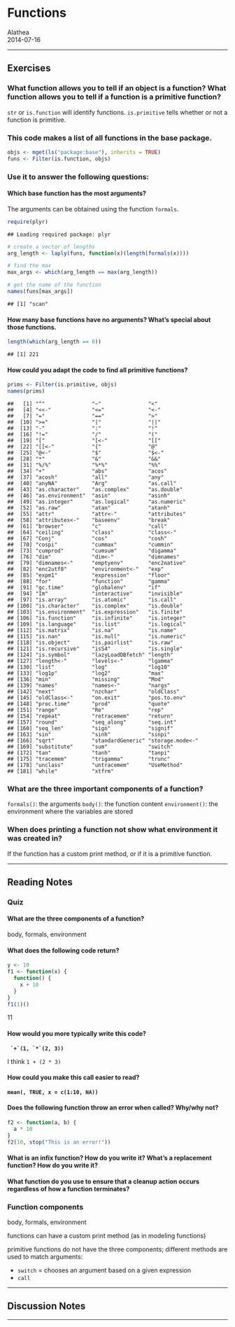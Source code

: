 # Functions
Alathea  
2014-07-16  

***

## Exercises

### What function allows you to tell if an object is a function? What function allows you to tell if a function is a primitive function?

`str` or `is.function` will identify functions.  `is.primitive` tells whether or not a function is primitive.

### This code makes a list of all functions in the base package.


```r
objs <- mget(ls("package:base"), inherits = TRUE)
funs <- Filter(is.function, objs)
```

### Use it to answer the following questions:

#### Which base function has the most arguments?

The arguments can be obtained using the function `formals`.


```r
require(plyr)
```

```
## Loading required package: plyr
```

```r
# create a vector of lengths
arg_length <- laply(funs, function(x)(length(formals(x))))

# find the max
max_args <- which(arg_length == max(arg_length))

# get the name of the function
names(funs[max_args])
```

```
## [1] "scan"
```

#### How many base functions have no arguments? What’s special about those functions.


```r
length(which(arg_length == 0))
```

```
## [1] 221
```

#### How could you adapt the code to find all primitive functions?


```r
prims <- Filter(is.primitive, objs)
names(prims)
```

```
##   [1] "^"               "~"               "<"              
##   [4] "<<-"             "<="              "<-"             
##   [7] "="               "=="              ">"              
##  [10] ">="              "|"               "||"             
##  [13] "-"               ":"               "!"              
##  [16] "!="              "/"               "("              
##  [19] "["               "[<-"             "[["             
##  [22] "[[<-"            "{"               "@"              
##  [25] "@<-"             "$"               "$<-"            
##  [28] "*"               "&"               "&&"             
##  [31] "%/%"             "%*%"             "%%"             
##  [34] "+"               "abs"             "acos"           
##  [37] "acosh"           "all"             "any"            
##  [40] "anyNA"           "Arg"             "as.call"        
##  [43] "as.character"    "as.complex"      "as.double"      
##  [46] "as.environment"  "asin"            "asinh"          
##  [49] "as.integer"      "as.logical"      "as.numeric"     
##  [52] "as.raw"          "atan"            "atanh"          
##  [55] "attr"            "attr<-"          "attributes"     
##  [58] "attributes<-"    "baseenv"         "break"          
##  [61] "browser"         "c"               "call"           
##  [64] "ceiling"         "class"           "class<-"        
##  [67] "Conj"            "cos"             "cosh"           
##  [70] "cospi"           "cummax"          "cummin"         
##  [73] "cumprod"         "cumsum"          "digamma"        
##  [76] "dim"             "dim<-"           "dimnames"       
##  [79] "dimnames<-"      "emptyenv"        "enc2native"     
##  [82] "enc2utf8"        "environment<-"   "exp"            
##  [85] "expm1"           "expression"      "floor"          
##  [88] "for"             "function"        "gamma"          
##  [91] "gc.time"         "globalenv"       "if"             
##  [94] "Im"              "interactive"     "invisible"      
##  [97] "is.array"        "is.atomic"       "is.call"        
## [100] "is.character"    "is.complex"      "is.double"      
## [103] "is.environment"  "is.expression"   "is.finite"      
## [106] "is.function"     "is.infinite"     "is.integer"     
## [109] "is.language"     "is.list"         "is.logical"     
## [112] "is.matrix"       "is.na"           "is.name"        
## [115] "is.nan"          "is.null"         "is.numeric"     
## [118] "is.object"       "is.pairlist"     "is.raw"         
## [121] "is.recursive"    "isS4"            "is.single"      
## [124] "is.symbol"       "lazyLoadDBfetch" "length"         
## [127] "length<-"        "levels<-"        "lgamma"         
## [130] "list"            "log"             "log10"          
## [133] "log1p"           "log2"            "max"            
## [136] "min"             "missing"         "Mod"            
## [139] "names"           "names<-"         "nargs"          
## [142] "next"            "nzchar"          "oldClass"       
## [145] "oldClass<-"      "on.exit"         "pos.to.env"     
## [148] "proc.time"       "prod"            "quote"          
## [151] "range"           "Re"              "rep"            
## [154] "repeat"          "retracemem"      "return"         
## [157] "round"           "seq_along"       "seq.int"        
## [160] "seq_len"         "sign"            "signif"         
## [163] "sin"             "sinh"            "sinpi"          
## [166] "sqrt"            "standardGeneric" "storage.mode<-" 
## [169] "substitute"      "sum"             "switch"         
## [172] "tan"             "tanh"            "tanpi"          
## [175] "tracemem"        "trigamma"        "trunc"          
## [178] "unclass"         "untracemem"      "UseMethod"      
## [181] "while"           "xtfrm"
```

### What are the three important components of a function?

`formals()`: the arguments
`body()`: the function content
`environment()`: the environment where the variables are stored

### When does printing a function not show what environment it was created in?

If the function has a custom print method, or if it is a primitive function.

***

## Reading Notes

### Quiz

#### What are the three components of a function?

body, formals, environment

#### What does the following code return?


```r
y <- 10
f1 <- function(x) {
  function() {
    x + 10
  }
}
f1(1)()
```

11

#### How would you more typically write this code?
**`` `+`(1, `*`(2, 3))``**

I think `1 + (2 * 3)`

#### How could you make this call easier to read?
**`mean(, TRUE, x = c(1:10, NA))`**



#### Does the following function throw an error when called?  Why/why not?

```r
f2 <- function(a, b) {
  a * 10
}
f2(10, stop("This is an error!"))
```



#### What is an infix function? How do you write it? What’s a replacement function? How do you write it?



#### What function do you use to ensure that a cleanup action occurs regardless of how a function terminates?


### Function components

body, formals, environment

functions can have a custom print method (as in modeling functions)

primitive functions do not have the three components; different methods are used to match arguments:
* `switch` = chooses an argument based on a given expression
* `call`

***

## Discussion Notes

***
